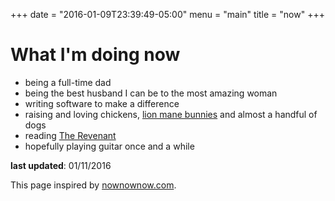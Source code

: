 +++
date = "2016-01-09T23:39:49-05:00"
menu = "main"
title = "now"
+++

# What I'm doing now

* being a full-time dad
* being the best husband I can be to the most amazing woman
* writing software to make a difference
* raising and loving chickens, [lion mane bunnies](https://www.google.com/search?q=lion+mane+bunnies) and almost a handful of dogs
* reading [The Revenant](https://en.wikipedia.org/wiki/The_Revenant_(novel))
* hopefully playing guitar once and a while

__last updated__: 01/11/2016

This page inspired by [nownownow.com](http://nownownow.com/).
